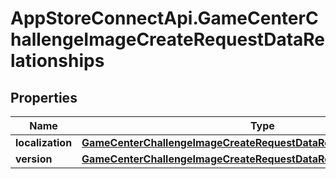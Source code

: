 # AppStoreConnectApi.GameCenterChallengeImageCreateRequestDataRelationships

## Properties

Name | Type | Description | Notes
------------ | ------------- | ------------- | -------------
**localization** | [**GameCenterChallengeImageCreateRequestDataRelationshipsLocalization**](GameCenterChallengeImageCreateRequestDataRelationshipsLocalization.md) |  | [optional] 
**version** | [**GameCenterChallengeImageCreateRequestDataRelationshipsVersion**](GameCenterChallengeImageCreateRequestDataRelationshipsVersion.md) |  | [optional] 


